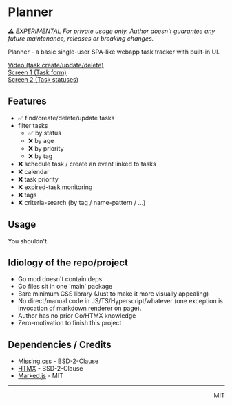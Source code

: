 # Planner

*⚠️ EXPERIMENTAL For private usage only. Author doesn't guarantee any future maintenance, releases or breaking changes.*

Planner - a basic single-user SPA-like webapp task tracker with built-in UI.

[Video (task create/update/delete)](doc/v0.0.5.webm)\
[Screen 1 (Task form)](doc/v0.0.5.webp)\
[Screen 2 (Task statuses)](doc/v0.0.6.webp)

## Features

- ✅ find/create/delete/update tasks
- filter tasks
  - ✅ by status
  - ❌ by age
  - ❌ by priority
  - ❌ by tag
- ❌ schedule task / create an event linked to tasks
- ❌ calendar
- ❌ task priority
- ❌ expired-task monitoring
- ❌ tags
- ❌ criteria-search (by tag / name-pattern / ...)

## Usage

You shouldn't.

## Idiology of the repo/project

- Go mod doesn't contain deps
- Go files sit in one 'main' package
- Bare minimum CSS library (Just to make it more visually appealing)
- No direct/manual code in JS/TS/Hyperscript/whatever (one exception is invocation of markdown renderer on page).
- Author has no prior Go/HTMX knowledge
- Zero-motivation to finish this project

## Dependencies / Credits

- [Missing.css](https://missing.style/) - BSD-2-Clause
- [HTMX](https://htmx.org/) - BSD-2-Clause
- [Marked.js](https://marked.js.org/) - MIT

---
<div style="text-align: right">MIT</div>

